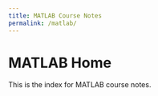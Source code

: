 ```yaml
---
title: MATLAB Course Notes
permalink: /matlab/
---
```


# MATLAB Home

This is the index for MATLAB course notes.